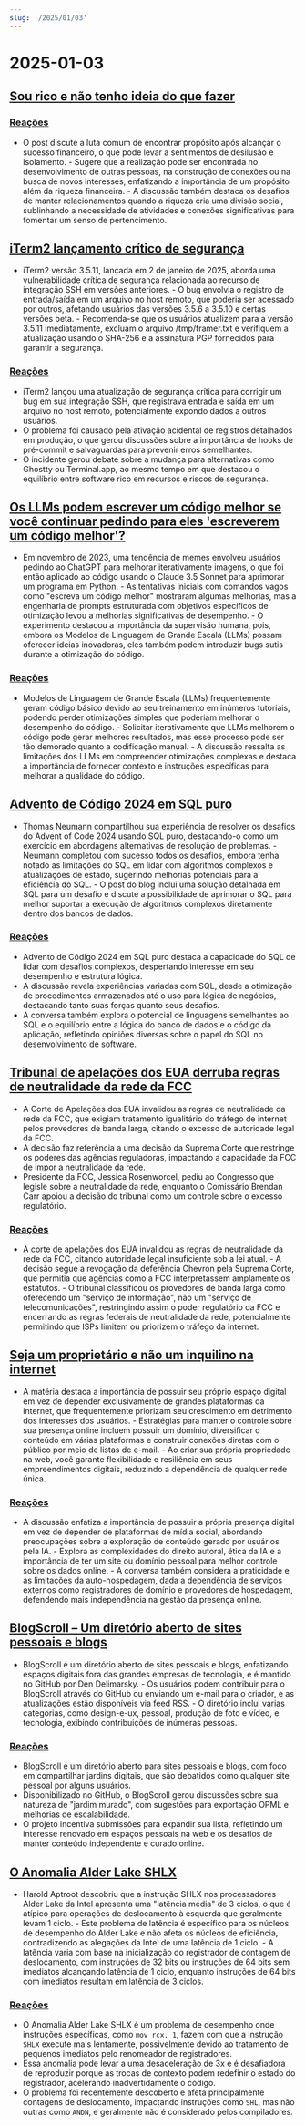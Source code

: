 ```yaml
---
slug: '/2025/01/03'
---
```


# 2025-01-03

## [Sou rico e não tenho ideia do que fazer](https://vinay.sh/i-am-rich-and-have-no-idea-what-to-do-with-my-life/)

### [Reações](https://news.ycombinator.com/item?id=42579873)

- O post discute a luta comum de encontrar propósito após alcançar o sucesso financeiro, o que pode levar a sentimentos de desilusão e isolamento. - Sugere que a realização pode ser encontrada no desenvolvimento de outras pessoas, na construção de conexões ou na busca de novos interesses, enfatizando a importância de um propósito além da riqueza financeira. - A discussão também destaca os desafios de manter relacionamentos quando a riqueza cria uma divisão social, sublinhando a necessidade de atividades e conexões significativas para fomentar um senso de pertencimento.

## [iTerm2 lançamento crítico de segurança](https://iterm2.com/downloads/stable/iTerm2-3_5_11.changelog)

- iTerm2 versão 3.5.11, lançada em 2 de janeiro de 2025, aborda uma vulnerabilidade crítica de segurança relacionada ao recurso de integração SSH em versões anteriores. - O bug envolvia o registro de entrada/saída em um arquivo no host remoto, que poderia ser acessado por outros, afetando usuários das versões 3.5.6 a 3.5.10 e certas versões beta. - Recomenda-se que os usuários atualizem para a versão 3.5.11 imediatamente, excluam o arquivo /tmp/framer.txt e verifiquem a atualização usando o SHA-256 e a assinatura PGP fornecidos para garantir a segurança.

### [Reações](https://news.ycombinator.com/item?id=42579472)

- iTerm2 lançou uma atualização de segurança crítica para corrigir um bug em sua integração SSH, que registrava entrada e saída em um arquivo no host remoto, potencialmente expondo dados a outros usuários.
- O problema foi causado pela ativação acidental de registros detalhados em produção, o que gerou discussões sobre a importância de hooks de pré-commit e salvaguardas para prevenir erros semelhantes.
- O incidente gerou debate sobre a mudança para alternativas como Ghostty ou Terminal.app, ao mesmo tempo em que destacou o equilíbrio entre software rico em recursos e riscos de segurança.

## [Os LLMs podem escrever um código melhor se você continuar pedindo para eles 'escreverem um código melhor'?](https://minimaxir.com/2025/01/write-better-code/)

- Em novembro de 2023, uma tendência de memes envolveu usuários pedindo ao ChatGPT para melhorar iterativamente imagens, o que foi então aplicado ao código usando o Claude 3.5 Sonnet para aprimorar um programa em Python. - As tentativas iniciais com comandos vagos como "escreva um código melhor" mostraram algumas melhorias, mas a engenharia de prompts estruturada com objetivos específicos de otimização levou a melhorias significativas de desempenho. - O experimento destacou a importância da supervisão humana, pois, embora os Modelos de Linguagem de Grande Escala (LLMs) possam oferecer ideias inovadoras, eles também podem introduzir bugs sutis durante a otimização do código.

### [Reações](https://news.ycombinator.com/item?id=42584400)

- Modelos de Linguagem de Grande Escala (LLMs) frequentemente geram código básico devido ao seu treinamento em inúmeros tutoriais, podendo perder otimizações simples que poderiam melhorar o desempenho do código. - Solicitar iterativamente que LLMs melhorem o código pode gerar melhores resultados, mas esse processo pode ser tão demorado quanto a codificação manual. - A discussão ressalta as limitações dos LLMs em compreender otimizações complexas e destaca a importância de fornecer contexto e instruções específicas para melhorar a qualidade do código.

## [Advento de Código 2024 em SQL puro](http://databasearchitects.blogspot.com/2024/12/advent-of-code-2024-in-pure-sql.html)

- Thomas Neumann compartilhou sua experiência de resolver os desafios do Advent of Code 2024 usando SQL puro, destacando-o como um exercício em abordagens alternativas de resolução de problemas. - Neumann completou com sucesso todos os desafios, embora tenha notado as limitações do SQL em lidar com algoritmos complexos e atualizações de estado, sugerindo melhorias potenciais para a eficiência do SQL. - O post do blog inclui uma solução detalhada em SQL para um desafio e discute a possibilidade de aprimorar o SQL para melhor suportar a execução de algoritmos complexos diretamente dentro dos bancos de dados.

### [Reações](https://news.ycombinator.com/item?id=42577736)

- Advento de Código 2024 em SQL puro destaca a capacidade do SQL de lidar com desafios complexos, despertando interesse em seu desempenho e estrutura lógica.
- A discussão revela experiências variadas com SQL, desde a otimização de procedimentos armazenados até o uso para lógica de negócios, destacando tanto suas forças quanto seus desafios.
- A conversa também explora o potencial de linguagens semelhantes ao SQL e o equilíbrio entre a lógica do banco de dados e o código da aplicação, refletindo opiniões diversas sobre o papel do SQL no desenvolvimento de software.

## [Tribunal de apelações dos EUA derruba regras de neutralidade da rede da FCC](https://www.tvtechnology.com/news/sixth-circuit-of-appeals-strikes-down-fccs-net-neutrality-rules)

- A Corte de Apelações dos EUA invalidou as regras de neutralidade da rede da FCC, que exigiam tratamento igualitário do tráfego de internet pelos provedores de banda larga, citando o excesso de autoridade legal da FCC.
- A decisão faz referência a uma decisão da Suprema Corte que restringe os poderes das agências reguladoras, impactando a capacidade da FCC de impor a neutralidade da rede.
- Presidente da FCC, Jessica Rosenworcel, pediu ao Congresso que legisle sobre a neutralidade da rede, enquanto o Comissário Brendan Carr apoiou a decisão do tribunal como um controle sobre o excesso regulatório.

### [Reações](https://news.ycombinator.com/item?id=42578237)

- A corte de apelações dos EUA invalidou as regras de neutralidade da rede da FCC, citando autoridade legal insuficiente sob a lei atual. - A decisão segue a revogação da deferência Chevron pela Suprema Corte, que permitia que agências como a FCC interpretassem amplamente os estatutos. - O tribunal classificou os provedores de banda larga como oferecendo um "serviço de informação", não um "serviço de telecomunicações", restringindo assim o poder regulatório da FCC e encerrando as regras federais de neutralidade da rede, potencialmente permitindo que ISPs limitem ou priorizem o tráfego da internet.

## [Seja um proprietário e não um inquilino na internet](https://den.dev/blog/be-a-property-owner-not-a-renter-on-the-internet/)

- A matéria destaca a importância de possuir seu próprio espaço digital em vez de depender exclusivamente de grandes plataformas da internet, que frequentemente priorizam seu crescimento em detrimento dos interesses dos usuários. - Estratégias para manter o controle sobre sua presença online incluem possuir um domínio, diversificar o conteúdo em várias plataformas e construir conexões diretas com o público por meio de listas de e-mail. - Ao criar sua própria propriedade na web, você garante flexibilidade e resiliência em seus empreendimentos digitais, reduzindo a dependência de qualquer rede única.

### [Reações](https://news.ycombinator.com/item?id=42581119)

- A discussão enfatiza a importância de possuir a própria presença digital em vez de depender de plataformas de mídia social, abordando preocupações sobre a exploração de conteúdo gerado por usuários pela IA. - Explora as complexidades do direito autoral, ética da IA e a importância de ter um site ou domínio pessoal para melhor controle sobre os dados online. - A conversa também considera a praticidade e as limitações da auto-hospedagem, dada a dependência de serviços externos como registradores de domínio e provedores de hospedagem, defendendo mais independência na gestão da presença online.

## [BlogScroll – Um diretório aberto de sites pessoais e blogs](https://blogscroll.com/)

- BlogScroll é um diretório aberto de sites pessoais e blogs, enfatizando espaços digitais fora das grandes empresas de tecnologia, e é mantido no GitHub por Den Delimarsky. - Os usuários podem contribuir para o BlogScroll através do GitHub ou enviando um e-mail para o criador, e as atualizações estão disponíveis via feed RSS. - O diretório inclui várias categorias, como design-e-ux, pessoal, produção de foto e vídeo, e tecnologia, exibindo contribuições de inúmeras pessoas.

### [Reações](https://news.ycombinator.com/item?id=42583086)

- BlogScroll é um diretório aberto para sites pessoais e blogs, com foco em compartilhar jardins digitais, que são debatidos como qualquer site pessoal por alguns usuários.
- Disponibilizado no GitHub, o BlogScroll gerou discussões sobre sua natureza de "jardim murado", com sugestões para exportação OPML e melhorias de escalabilidade.
- O projeto incentiva submissões para expandir sua lista, refletindo um interesse renovado em espaços pessoais na web e os desafios de manter conteúdo independente e curado online.

## [O Anomalia Alder Lake SHLX](https://tavianator.com/2025/shlx.html)

- Harold Aptroot descobriu que a instrução SHLX nos processadores Alder Lake da Intel apresenta uma "latência média" de 3 ciclos, o que é atípico para operações de deslocamento à esquerda que geralmente levam 1 ciclo. - Este problema de latência é específico para os núcleos de desempenho do Alder Lake e não afeta os núcleos de eficiência, contradizendo as alegações da Intel de uma latência de 1 ciclo. - A latência varia com base na inicialização do registrador de contagem de deslocamento, com instruções de 32 bits ou instruções de 64 bits sem imediatos alcançando latência de 1 ciclo, enquanto instruções de 64 bits com imediatos resultam em latência de 3 ciclos.

### [Reações](https://news.ycombinator.com/item?id=42579969)

- O Anomalia Alder Lake SHLX é um problema de desempenho onde instruções específicas, como `mov rcx, 1`, fazem com que a instrução `SHLX` execute mais lentamente, possivelmente devido ao tratamento de pequenos imediatos pelo renomeador de registradores.
- Essa anomalia pode levar a uma desaceleração de 3x e é desafiadora de reproduzir porque as trocas de contexto podem redefinir o estado do registrador, acelerando inadvertidamente o código.
- O problema foi recentemente descoberto e afeta principalmente contagens de deslocamento, impactando instruções como `SHL`, mas não outras como `ANDN`, e geralmente não é considerado pelos compiladores.

<head>
  <meta property="og:title" content="Sou rico e não tenho ideia do que fazer" />
  <meta property="og:type" content="website" />
  <meta property="og:image" content="https://og.cho.sh/api/og/?title=Sou%20rico%20e%20n%C3%A3o%20tenho%20ideia%20do%20que%20fazer&subheading=sexta-feira%2C%203%20de%20janeiro%20de%202025%3A%20Resumo%20do%20Hacker%20News" />
</head>
